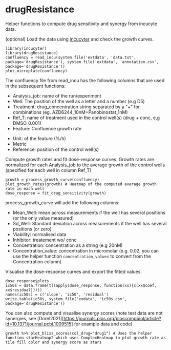 # drugResistance
Helper functions to compute drug sensitivity and synergy from incucyte data.

(optional) Load the data using [incucyter](https://github.com/MathurinD/incucyter) and check the growth curves.

```
library(incucyter)
library(drugResistance)
confluency = read_incu(system.file('extdata', 'data.txt', package='drugResistance'), system.file('extdata', 'annotation.csv', package='drugResistance'))
plot_microplate(confluency)
```

The confluency file from read_incu has the following columns that are used in the subsequent functions:
+ Analysis_job: name of the run/experiment
+ Well: The position of the well as a letter and a number (e.g D5)
+ Treatment: drug_concentration string separated by a "+" for combinations (eg. AZD6244_10nM+Panobinostat_1nM)
+ Ref_T: name of treatment used in the control well(s) (drug + conc, e,g DMSO_0.001)
+ Feature: Confluence growth rate
- Unit: of the feature (%/h)
- Metric
- Reference: position of the control well(s)

Compute growth rates and fit dose-response curves.
Growth rates are normalized for each Analysis_job to the average growth of the control wells (specified for each well in column Ref_T)

```
growth = process_growth_curve(confluency)
plot_growth_rates(growth) # Heatmap of the computed average growth rate in each well
dose_response = fit_drug_sensitivity(growth)
```

process_growth_curve will add the following columns:
- Mean_Well: mean across measurements if the well has several positions (or the only value measured)
- Sd_Well: Standard deviation across measurements if the well has several positions (or zero)
- Viability: normalised data
- Inhibitor: treatement wo/ conc
- Concentration: concentration as a string (e.g 20nM)
- Concentration_value: concentration in micromolar (e.g. 0.02, you can use the helper function `concentration_values` to convert from the Concentration column)

Visualise the dose-response curves and export the fitted values.
```
dose_response$plots
ic50s = data.frame(t(sapply(dose_response, function(xx){c(xx$coef, xx$residual)})))
names(ic50s) = c('slope', 'ic50', 'residual')
write.table(ic50s, system.file('exdata', 'ic50s.csv', package='drugResistance'))
```

You can also compute and visualise synergy scores (note test data are not synergies, see [Dorel2021][https://journals.plos.org/ploscompbiol/article?id=10.1371/journal.pcbi.1009515] for example data and code)
```
growth %>% plot_bliss_scores(col_drug="drug1") # Uses the helper function starHeatmap2 which uses ComplexHeatmap to plot growth rate as tile fill color and synergy score as stars
```
